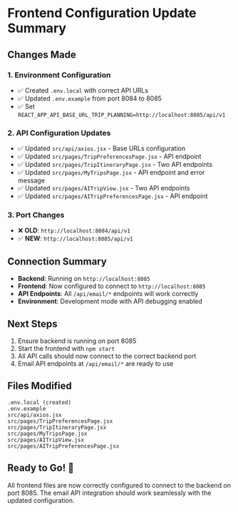 # Frontend Configuration Update Summary

## Changes Made

### 1. Environment Configuration
- ✅ Created `.env.local` with correct API URLs
- ✅ Updated `.env.example` from port 8084 to 8085
- ✅ Set `REACT_APP_API_BASE_URL_TRIP_PLANNING=http://localhost:8085/api/v1`

### 2. API Configuration Updates
- ✅ Updated `src/api/axios.jsx` - Base URLs configuration
- ✅ Updated `src/pages/TripPreferencesPage.jsx` - API endpoint
- ✅ Updated `src/pages/TripItineraryPage.jsx` - Two API endpoints
- ✅ Updated `src/pages/MyTripsPage.jsx` - API endpoint and error message
- ✅ Updated `src/pages/AITripView.jsx` - Two API endpoints  
- ✅ Updated `src/pages/AITripPreferencesPage.jsx` - API endpoint

### 3. Port Changes
- ❌ **OLD**: `http://localhost:8084/api/v1`
- ✅ **NEW**: `http://localhost:8085/api/v1`

## Connection Summary
- **Backend**: Running on `http://localhost:8085`
- **Frontend**: Now configured to connect to `http://localhost:8085`
- **API Endpoints**: All `/api/email/*` endpoints will work correctly
- **Environment**: Development mode with API debugging enabled

## Next Steps
1. Ensure backend is running on port 8085
2. Start the frontend with `npm start`
3. All API calls should now connect to the correct backend port
4. Email API endpoints at `/api/email/*` are ready to use

## Files Modified
```
.env.local (created)
.env.example
src/api/axios.jsx
src/pages/TripPreferencesPage.jsx
src/pages/TripItineraryPage.jsx
src/pages/MyTripsPage.jsx
src/pages/AITripView.jsx
src/pages/AITripPreferencesPage.jsx
```

## Ready to Go! 🚀
All frontend files are now correctly configured to connect to the backend on port 8085. The email API integration should work seamlessly with the updated configuration.
